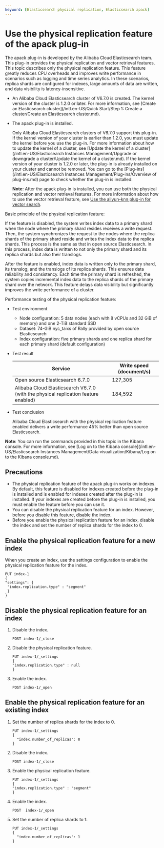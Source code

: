 ```yaml
---
keyword: [Elasticsearch physical replication, Elasticsearch apack]
---
```


# Use the physical replication feature of the apack plug-in

The apack plug-in is developed by the Alibaba Cloud Elasticsearch team. This plug-in provides the physical replication and vector retrieval features. This topic describes only the physical replication feature. This feature greatly reduces CPU overheads and improves write performance in scenarios such as logging and time series analytics. In these scenarios, replica shards are configured for indexes, large amounts of data are written, and data visibility is latency-insensitive.

-   An Alibaba Cloud Elasticsearch cluster of V6.7.0 is created. The kernel version of the cluster is 1.2.0 or later. For more information, see [Create an Elasticsearch cluster](/intl.en-US/Quick Start/Step 1: Create a cluster/Create an Elasticsearch cluster.md).
-   The apack plug-in is installed.

    Only Alibaba Cloud Elasticsearch clusters of V6.7.0 support this plug-in. If the kernel version of your cluster is earlier than 1.2.0, you must update the kernel before you use the plug-in. For more information about how to update the kernel of a cluster, see [Update the kernel of a cluster](/intl.en-US/Elasticsearch Instances Management/Upgrade or downgrade a cluster/Update the kernel of a cluster.md). If the kernel version of your cluster is 1.2.0 or later, the plug-in is already installed on your cluster and cannot be removed. You can go to the [Plug-ins](/intl.en-US/Elasticsearch Instances Management/Plug-ins/Overview of plug-ins.md) page to check whether the plug-in is installed.

    **Note:** After the apack plug-in is installed, you can use both the physical replication and vector retrieval features. For more information about how to use the vector retrieval feature, see [Use the aliyun-knn plug-in for vector search]().


Basic principle of the physical replication feature:

If the feature is disabled, the system writes index data to a primary shard when the node where the primary shard resides receives a write request. Then, the system synchronizes the request to the nodes where the replica shards of the primary shard reside and writes the index data to the replica shards. This process is the same as that in open source Elasticsearch. In this process, index data is written to not only the primary shard and its replica shards but also their translogs.

After the feature is enabled, index data is written only to the primary shard, its translog, and the translogs of its replica shards. This ensures data reliability and consistency. Each time the primary shard is refreshed, the system copies incremental index data to the replica shards of the primary shard over the network. This feature delays data visibility but significantly improves the write performance of a cluster.

Performance testing of the physical replication feature:

-   Test environment
    -   Node configuration: 5 data nodes \(each with 8 vCPUs and 32 GiB of memory\) and one 2-TiB standard SSD
    -   Dataset: 74-GiB nyc\_taixs of Rally provided by open source Elasticsearch
    -   Index configuration: five primary shards and one replica shard for each primary shard \(default configuration\)
-   Test result

    |Service|Write speed \(document/s\)|
    |-------|--------------------------|
    |Open source Elasticsearch 6.7.0|127,305|
    |Alibaba Cloud Elasticsearch V6.7.0 \(with the physical replication feature enabled\)|184,592|

-   Test conclusion

    Alibaba Cloud Elasticsearch with the physical replication feature enabled delivers a write performance 45% better than open source Elasticsearch.


**Note:** You can run the commands provided in this topic in the Kibana console. For more information, see [Log on to the Kibana console](/intl.en-US/Elasticsearch Instances Management/Data visualization/Kibana/Log on to the Kibana console.md).

## Precautions

-   The physical replication feature of the apack plug-in works on indexes. By default, this feature is disabled for indexes created before the plug-in is installed and is enabled for indexes created after the plug-in is installed. If your indexes are created before the plug-in is installed, you must enable the feature before you can use it.
-   You can disable the physical replication feature for an index. However, before you disable this feature, disable the index.
-   Before you enable the physical replication feature for an index, disable the index and set the number of replica shards for the index to 0.

## Enable the physical replication feature for a new index

When you create an index, use the settings configuration to enable the physical replication feature for the index.

```
PUT index-1
{
"settings": {
 "index.replication.type" : "segment"
 }
}
```

## Disable the physical replication feature for an index

1.  Disable the index.

    ```
    POST index-1/_close
    ```

2.  Disable the physical replication feature.

    ```
    PUT index-1/_settings
    {
    "index.replication.type" : null
    }
    ```

3.  Enable the index.

    ```
    POST index-1/_open
    ```


## Enable the physical replication feature for an existing index

1.  Set the number of replica shards for the index to 0.

    ```
    PUT index-1/_settings
    {
      "index.number_of_replicas": 0
    }
    ```

2.  Disable the index.

    ```
    POST index-1/_close
    ```

3.  Enable the physical replication feature.

    ```
    PUT index-1/_settings
    {
    "index.replication.type" : "segment"
    }
    ```

4.  Enable the index.

    ```
    POST  index-1/_open
    ```

5.  Set the number of replica shards to 1.

    ```
    PUT index-1/_settings
    {
      "index.number_of_replicas": 1
    }
    ```


